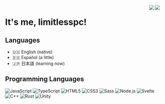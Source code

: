 <img align="right" src="https://github-readme-stats.vercel.app/api?username=limitlesspc&show_icons=true&count_private=true&theme=midnight-purple&hide_border=true">

<img align="right" src="https://github-readme-stats.vercel.app/api/top-langs?username=limitlesspc&layout=compact&theme=midnight-purple&hide_border=true">

# It's me, limitlesspc!

## Languages

- 🇺🇸 English (native)
- 🇪🇸 Español (a little)
- 🇯🇵 日本語 (learning now)

## Programming Languages

![JavaScript](https://img.shields.io/badge/JavaScript-F7DF1E?logo=JavaScript&logoColor=000&style=flat-square)
![TypeScript](https://img.shields.io/badge/TypeScript-3178C6?logo=TypeScript&logoColor=fff&style=flat-square)
![HTML5](https://img.shields.io/badge/HTML5-E34F26?logo=HTML5&logoColor=fff&style=flat-square)
![CSS3](https://img.shields.io/badge/CSS3-1572B6?logo=CSS&logoColor=fff3&style=flat-square)
![Sass](https://img.shields.io/badge/Sass-CC6699?logo=Sass&logoColor=fff&style=flat-square)
![Node.js](https://img.shields.io/badge/Node.js-339933?logo=Node.js&logoColor=fff&style=flat-square)
![Svelte](https://img.shields.io/badge/Svelte-FF3E00?logo=Svelte&logoColor=fff&style=flat-square)
![C++](https://img.shields.io/badge/C%2b%2b-00599C?logo=C%2b%2b&logoColor=fff&style=flat-square)
![Rust](https://img.shields.io/badge/Rust-000000?logo=Rust&logoColor=fff&style=flat-square)
![Unity](https://img.shields.io/badge/Unity-FFFFFF?logo=Unity&logoColor=000&style=flat-square)
